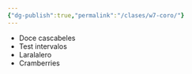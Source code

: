 ```yaml
---
{"dg-publish":true,"permalink":"/clases/w7-coro/"}
---
```



- Doce cascabeles
- Test intervalos
- Laralalero
- Cramberries